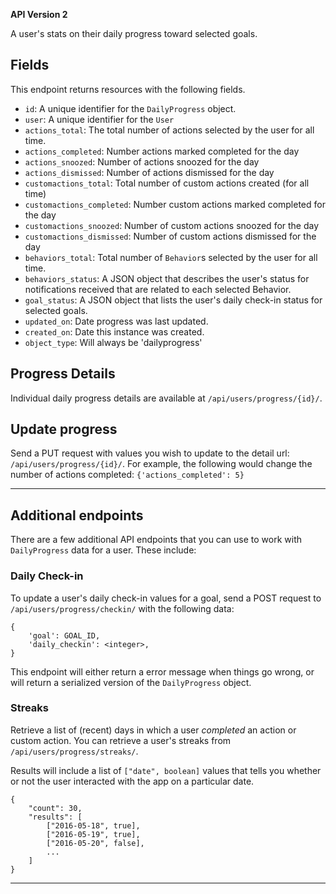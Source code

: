 
**API Version 2**

A user's stats on their daily progress toward selected goals.

## Fields

This endpoint returns resources with the following fields.


* `id`: A unique identifier for the `DailyProgress` object.
* `user`: A unique identifier for the `User`
* `actions_total`: The total number of actions selected by the user for all time.
* `actions_completed`: Number actions marked completed for the day
* `actions_snoozed`: Number of actions snoozed for the day
* `actions_dismissed`:  Number of actions dismissed for the day
* `customactions_total`: Total number of custom actions created (for all time)
* `customactions_completed`: Number custom actions marked completed for the day
* `customactions_snoozed`: Number of custom actions snoozed for the day
* `customactions_dismissed`:  Number of custom actions dismissed for the day
* `behaviors_total`: Total number of `Behavior`s selected by the user for all time.
* `behaviors_status`: A JSON object that describes the user's status for
  notifications received that are related to each selected Behavior.
* `goal_status`: A JSON object that lists the user's daily check-in status
  for selected goals.
* `updated_on`: Date progress was last updated.
* `created_on`: Date this instance was created.
* `object_type`: Will always be 'dailyprogress'

## Progress Details

Individual daily progress details are available at `/api/users/progress/{id}/`.

## Update progress

Send a PUT request with values you wish to update to the detail url:
`/api/users/progress/{id}/`. For example, the following would change the
number of actions completed: `{'actions_completed': 5}`


----

## Additional endpoints

There are a few additional API endpoints that you can use to work with
`DailyProgress` data for a user. These include:


### Daily Check-in

To update a user's daily check-in values for a goal, send a POST request
to `/api/users/progress/checkin/` with the following data:

    {
        'goal': GOAL_ID,
        'daily_checkin': <integer>,
    }

This endpoint will either return a error message when things go wrong, or
will return a serialized version of the `DailyProgress` object.

### Streaks

Retrieve a list of (recent) days in which a user _completed_ an action or
custom action. You can retrieve a user's streaks from `/api/users/progress/streaks/`.


Results will include a list of `["date", boolean]` values that tells you whether
or not the user interacted with the app on a particular date.

    {
        "count": 30,
        "results": [
            ["2016-05-18", true],
            ["2016-05-19", true],
            ["2016-05-20", false],
            ...
        ]
    }


----

